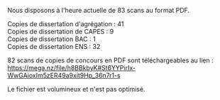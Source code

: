 Nous disposons à l'heure actuelle de 83 scans au format PDF.

Copies de dissertation d'agrégation : 41<br>
Copies de dissertation de CAPES : 9<br>
Copies de dissertation BAC : 1<br>
Copies de dissertation ENS : 32<br>

82 scans de copies de concours en PDF sont téléchargeables au lien :
https://mega.nz/file/h8BBkbyK#St6YYPirIx-WwGAioxIm5zER49a9xit9Hp_36n7r1-s

Le fichier est volumineux et n'est pas optimisé.

